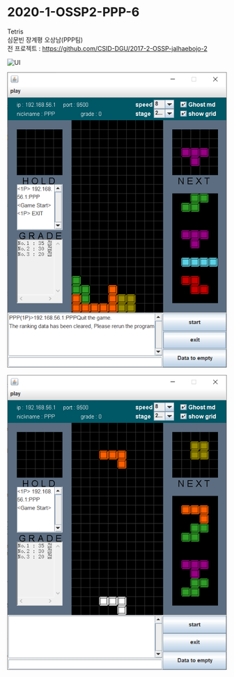 # 2020-1-OSSP2-PPP-6
Tetris  
심문빈 장계평 오상남(PPP팀)  
전 프로젝트 : https://github.com/CSID-DGU/2017-2-OSSP-jalhaebojo-2

![UI](https://github.com/CSID-DGU/2020-1-OSSP2-PPP-6/blob/master//UI.png)

![DataToRemove](https://github.com/CSID-DGU/2020-1-OSSP2-PPP-6/blob/master/%EC%8B%A4%ED%96%89%ED%99%94%EB%A9%B4/%EB%8D%B0%EC%9D%B4%ED%84%B0%20%EC%A7%80%EC%9A%B0%EA%B8%B0.png)

![RankTest](https://github.com/CSID-DGU/2020-1-OSSP2-PPP-6/blob/master/%EC%8B%A4%ED%96%89%ED%99%94%EB%A9%B4/%EC%84%B1%EC%A0%81%20%EC%B0%BD%20test.png)

